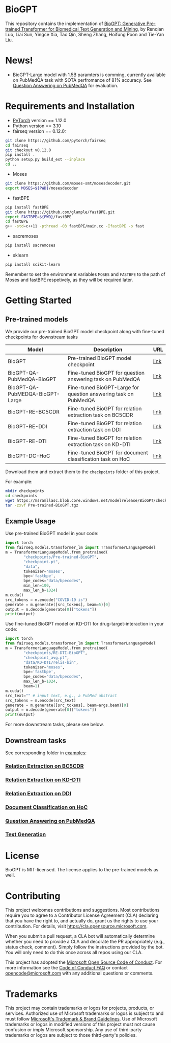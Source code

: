 # BioGPT
This repository contains the implementation of [BioGPT: Generative Pre-trained Transformer for Biomedical Text Generation and Mining](https://academic.oup.com/bib/advance-article/doi/10.1093/bib/bbac409/6713511?guestAccessKey=a66d9b5d-4f83-4017-bb52-405815c907b9), by Renqian Luo, Liai Sun, Yingce Xia, Tao Qin, Sheng Zhang, Hoifung Poon and Tie-Yan Liu.

# News!
* BioGPT-Large model with 1.5B paramters is comming, currently available on PubMedQA task with SOTA perfromance of 81% accuracy. See [Question Answering on PubMedQA](examples/QA-PubMedQA/) for evaluation.

# Requirements and Installation

* [PyTorch](http://pytorch.org/) version == 1.12.0
* Python version == 3.10
* fairseq version == 0.12.0:

``` bash
git clone https://github.com/pytorch/fairseq
cd fairseq
git checkout v0.12.0
pip install .
python setup.py build_ext --inplace
cd ..
```
* Moses
``` bash
git clone https://github.com/moses-smt/mosesdecoder.git
export MOSES=${PWD}/mosesdecoder
```
* fastBPE
``` bash
pip install fastBPE
git clone https://github.com/glample/fastBPE.git
export FASTBPE=${PWD}/fastBPE
cd fastBPE
g++ -std=c++11 -pthread -O3 fastBPE/main.cc -IfastBPE -o fast
```
* sacremoses
``` bash
pip install sacremoses
```
* sklearn
``` bash
pip install scikit-learn
```

Remember to set the environment variables `MOSES` and `FASTBPE` to the path of Moses and fastBPE respetively, as they will be required later.

# Getting Started
## Pre-trained models
We provide our pre-trained BioGPT model checkpoint along with fine-tuned checkpoints for downstream tasks 

|Model|Description|URL|
|----|----|---|
|BioGPT|Pre-trained BioGPT model checkpoint|[link](https://msramllasc.blob.core.windows.net/modelrelease/BioGPT/checkpoints/Pre-trained-BioGPT.tgz)|
|BioGPT-QA-PubMedQA-BioGPT|Fine-tuned BioGPT for question answering task on PubMedQA|[link](https://msramllasc.blob.core.windows.net/modelrelease/BioGPT/checkpoints/QA-PubMedQA-BioGPT.tgz)|
|BioGPT-QA-PubMEDQA-BioGPT-Large|Fine-tuned BioGPT-Large for question answering task on PubMedQA|[link](https://msramllasc.blob.core.windows.net/modelrelease/BioGPT/checkpoints/QA-PubMedQA-BioGPT-Large.tgz)|
|BioGPT-RE-BC5CDR|Fine-tuned BioGPT for relation extraction task on BC5CDR|[link](https://msramllasc.blob.core.windows.net/modelrelease/BioGPT/checkpoints/RE-BC5CDR-BioGPT.tgz)|
|BioGPT-RE-DDI|Fine-tuned BioGPT for relation extraction task on DDI|[link](https://msramllasc.blob.core.windows.net/modelrelease/BioGPT/checkpoints/RE-DDI-BioGPT.tgz)|
|BioGPT-RE-DTI|Fine-tuned BioGPT for relation extraction task on KD-DTI|[link](https://msramllasc.blob.core.windows.net/modelrelease/BioGPT/checkpoints/RE-DTI-BioGPT.tgz)|
|BioGPT-DC-HoC|Fine-tuned BioGPT for document classification task on HoC|[link](https://msramllasc.blob.core.windows.net/modelrelease/BioGPT/checkpoints/DC-HoC-BioGPT.tgz)|

Download them and extract them to the `checkpoints` folder of this project.

For example:
``` bash
mkdir checkpoints
cd checkpoints
wget https://msramllasc.blob.core.windows.net/modelrelease/BioGPT/checkpoints/Pre-trained-BioGPT.tgz
tar -zxvf Pre-trained-BioGPT.tgz
```

## Example Usage
Use pre-trained BioGPT model in your code:
```python
import torch
from fairseq.models.transformer_lm import TransformerLanguageModel
m = TransformerLanguageModel.from_pretrained(
        "checkpoints/Pre-trained-BioGPT", 
        "checkpoint.pt", 
        "data",
        tokenizer='moses', 
        bpe='fastbpe', 
        bpe_codes="data/bpecodes",
        min_len=100,
        max_len_b=1024)
m.cuda()
src_tokens = m.encode("COVID-19 is")
generate = m.generate([src_tokens], beam=5)[0]
output = m.decode(generate[0]["tokens"])
print(output)
```

Use fine-tuned BioGPT model on KD-DTI for drug-target-interaction in your code:
```python
import torch
from fairseq.models.transformer_lm import TransformerLanguageModel
m = TransformerLanguageModel.from_pretrained(
        "checkpoints/RE-DTI-BioGPT", 
        "checkpoint_avg.pt", 
        "data/KD-DTI/relis-bin",
        tokenizer='moses', 
        bpe='fastbpe', 
        bpe_codes="data/bpecodes",
        max_len_b=1024,
        beam=1)
m.cuda()
src_text="" # input text, e.g., a PubMed abstract
src_tokens = m.encode(src_text)
generate = m.generate([src_tokens], beam=args.beam)[0]
output = m.decode(generate[0]["tokens"])
print(output)
```

For more downstream tasks, please see below.

## Downstream tasks
See corresponding folder in [examples](examples):
### [Relation Extraction on BC5CDR](examples/RE-BC5CDR)
### [Relation Extraction on KD-DTI](examples/RE-DTI/)
### [Relation Extraction on DDI](examples/RE-DDI)
### [Document Classification on HoC](examples/DC-HoC/)
### [Question Answering on PubMedQA](examples/QA-PubMedQA/)
### [Text Generation](examples/text-generation/)

# License

BioGPT is MIT-licensed.
The license applies to the pre-trained models as well.

# Contributing

This project welcomes contributions and suggestions.  Most contributions require you to agree to a
Contributor License Agreement (CLA) declaring that you have the right to, and actually do, grant us
the rights to use your contribution. For details, visit https://cla.opensource.microsoft.com.

When you submit a pull request, a CLA bot will automatically determine whether you need to provide
a CLA and decorate the PR appropriately (e.g., status check, comment). Simply follow the instructions
provided by the bot. You will only need to do this once across all repos using our CLA.

This project has adopted the [Microsoft Open Source Code of Conduct](https://opensource.microsoft.com/codeofconduct/).
For more information see the [Code of Conduct FAQ](https://opensource.microsoft.com/codeofconduct/faq/) or
contact [opencode@microsoft.com](mailto:opencode@microsoft.com) with any additional questions or comments.

# Trademarks

This project may contain trademarks or logos for projects, products, or services. Authorized use of Microsoft 
trademarks or logos is subject to and must follow 
[Microsoft's Trademark & Brand Guidelines](https://www.microsoft.com/en-us/legal/intellectualproperty/trademarks/usage/general).
Use of Microsoft trademarks or logos in modified versions of this project must not cause confusion or imply Microsoft sponsorship.
Any use of third-party trademarks or logos are subject to those third-party's policies.
